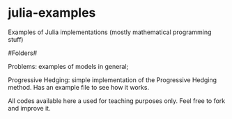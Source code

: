 # julia-examples
Examples of Julia implementations (mostly mathematical programming stuff)

#Folders#

Problems: examples of models in general;

Progressive Hedging: simple implementation of the Progressive Hedging method. Has an example file to see how it works. 

All codes available here a used for teaching purposes only. Feel free to fork and improve it.